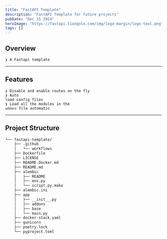 ```yaml
---
title: "FastAPI Template"
description: "FastAPI Template for future projects"
pubDate: "Dec 15 2024"
heroImage: "https://fastapi.tiangolo.com/img/logo-margin/logo-teal.png"
tags: []
---
```


##  Overview

<code>❯ A Fastapi template</code>

---

##  Features

<code>❯ Disable and enable routes on the fly</code> <br>
<code>❯ Auto load config files</code> <br>
<code>❯ Load all the modules in the `addons` file automatic </code> <br>


---

##  Project Structure

```sh
└── fastapi-template/
    ├── .github
    │   └── workflows
    ├── Dockerfile
    ├── LICENSE
    ├── README.Docker.md
    ├── README.md
    ├── alembic
    │   ├── README
    │   ├── env.py
    │   └── script.py.mako
    ├── alembic.ini
    ├── app
    │   ├── __init__.py
    │   ├── addons
    │   ├── base
    │   └── main.py
    ├── docker-stack.yaml
    ├── gunicorn
    ├── poetry.lock
    └── pyproject.toml
```

